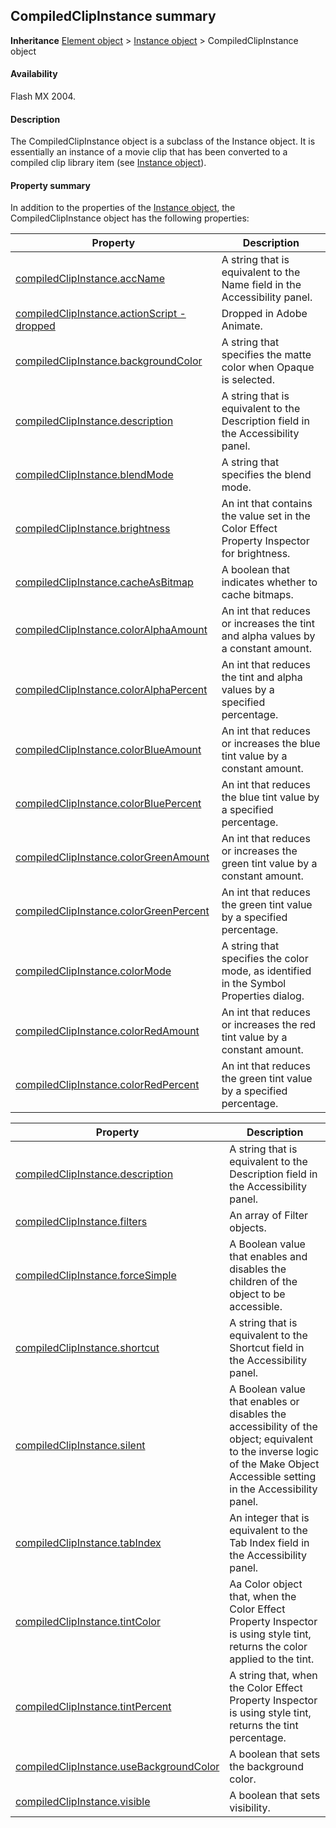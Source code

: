 ## CompiledClipInstance summary

**Inheritance** [Element object](../Element_object/element_summary.md) > [Instance object](../Instance_object/instance_summary.md) > CompiledClipInstance object

#### Availability

Flash MX 2004.

#### Description

The CompiledClipInstance object is a subclass of the Instance object. It is essentially an instance of a movie clip that has been converted to a compiled clip library item (see [Instance object](../Instance_object/instance_summary.md)).

#### Property summary

In addition to the properties of the [Instance object](../Instance_object/instance_summary.md), the CompiledClipInstance object has the following properties:

| **Property** | **Description** |
| --- | --- |
| [compiledClipInstance.accName](../CompiledClipInstance_object/compiledClipInstance.md) | A string that is equivalent to the Name field in the Accessibility panel. |
| [compiledClipInstance.actionScript - dropped](../CompiledClipInstance_object/compiledClipInstanc1.md) | Dropped in Adobe Animate. |
| [compiledClipInstance.backgroundColor](../CompiledClipInstance_object/compiledClipInstanc2.md) | A string that specifies the matte color when Opaque is selected. |
| [compiledClipInstance.description](../CompiledClipInstance_object/compiledClipInstan15.md) | A string that is equivalent to the Description field in the Accessibility panel. |
| [compiledClipInstance.blendMode](../CompiledClipInstance_object/compiledClipInstanc3.md) | A string that specifies the blend mode. |
| [compiledClipInstance.brightness](../CompiledClipInstance_object/compiledClipInstanc4.md) | An int that contains the value set in the Color Effect Property Inspector for brightness. |
| [compiledClipInstance.cacheAsBitmap](../CompiledClipInstance_object/compiledClipInstanc5.md) | A boolean that indicates whether to cache bitmaps. |
| [compiledClipInstance.colorAlphaAmount](../CompiledClipInstance_object/compiledClipInstanc6.md) | An int that reduces or increases the tint and alpha values by a constant amount. |
| [compiledClipInstance.colorAlphaPercent](../CompiledClipInstance_object/compiledClipInstanc7.md) | An int that reduces the tint and alpha values by a specified percentage. |
| [compiledClipInstance.colorBlueAmount](../CompiledClipInstance_object/compiledClipInstanc8.md) | An int that reduces or increases the blue tint value by a constant amount. |
| [compiledClipInstance.colorBluePercent](../CompiledClipInstance_object/compiledClipInstanc9.md) | An int that reduces the blue tint value by a specified percentage. |
| [compiledClipInstance.colorGreenAmount](../lipInstance_object/compiledClipInstan10.md) | An int that reduces or increases the green tint value by a constant amount. |
| [compiledClipInstance.colorGreenPercent](../CompiledClipInstance_object/compiledClipInstan11.md) | An int that reduces the green tint value by a specified percentage. |
| [compiledClipInstance.colorMode](../CompiledClipInstance_object/compiledClipInstan12.md) | A string that specifies the color mode, as identified in the Symbol Properties dialog. |
| [compiledClipInstance.colorRedAmount](../CompiledClipInstance_object/compiledClipInstan13.md) | An int that reduces or increases the red tint value by a constant amount. |
| [compiledClipInstance.colorRedPercent](../CompiledClipInstance_object/compiledClipInstan14.md) | An int that reduces the green tint value by a specified percentage. |

| **Property** | **Description** |
| --- | --- |
| [compiledClipInstance.description](../CompiledClipInstance_object/compiledClipInstan15.md) | A string that is equivalent to the Description field in the Accessibility panel. |
| [compiledClipInstance.filters](../CompiledClipInstance_object/compiledClipInstan16.md) | An array of Filter objects. |
| [compiledClipInstance.forceSimple](../CompiledClipInstance_object/compiledClipInstan17.md) | A Boolean value that enables and disables the children of the object to be accessible. |
| [compiledClipInstance.shortcut](../CompiledClipInstance_object/compiledClipInstan18.md) | A string that is equivalent to the Shortcut field in the Accessibility panel. |
| [compiledClipInstance.silent](../CompiledClipInstance_object/compiledClipInstan19.md) | A Boolean value that enables or disables the accessibility of the object; equivalent to the inverse logic of the Make Object Accessible setting in the Accessibility panel. |
| [compiledClipInstance.tabIndex](../CompiledClipInstance_object/compiledClipInstan20.md) | An integer that is equivalent to the Tab Index field in the Accessibility panel. |
| [compiledClipInstance.tintColor](../CompiledClipInstance_object/compiledClipInstan21.md) | Aa Color object that, when the Color Effect Property Inspector is using style tint, returns the color applied to the tint. |
| [compiledClipInstance.tintPercent](../CompiledClipInstance_object/compiledClipInstan22.md) | A string that, when the Color Effect Property Inspector is using style tint, returns the tint percentage. |
| [compiledClipInstance.useBackgroundColor](../CompiledClipInstance_object/compiledClipInstan23.md) | A boolean that sets the background color. |
| [compiledClipInstance.visible](../CompiledClipInstance_object/compiledClipInstan24.md) | A boolean that sets visibility. |
